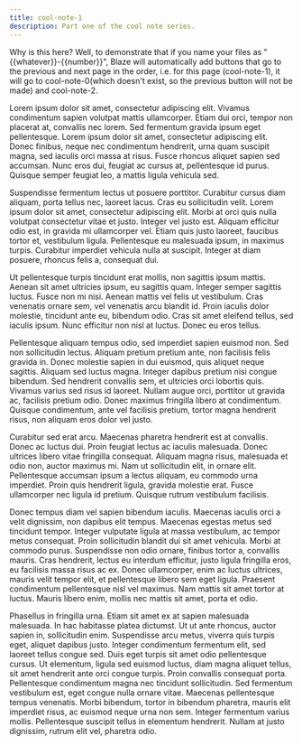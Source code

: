 ```yaml
---
title: cool-note-1
description: Part one of the cool note series.
---
```


Why is this here? Well, to demonstrate that if you name your files as "{{whatever}}-{{number}}", Blaze will automatically add buttons that go to the previous and next page in the order, i.e. for this page (cool-note-1), it will go to cool-note-0(which doesn't exist, so the previous button will not be made) and cool-note-2.

Lorem ipsum dolor sit amet, consectetur adipiscing elit. Vivamus condimentum sapien volutpat mattis ullamcorper. Etiam dui orci, tempor non placerat at, convallis nec lorem. Sed fermentum gravida ipsum eget pellentesque. Lorem ipsum dolor sit amet, consectetur adipiscing elit. Donec finibus, neque nec condimentum hendrerit, urna quam suscipit magna, sed iaculis orci massa at risus. Fusce rhoncus aliquet sapien sed accumsan. Nunc eros dui, feugiat ac cursus at, pellentesque id purus. Quisque semper feugiat leo, a mattis ligula vehicula sed.

Suspendisse fermentum lectus ut posuere porttitor. Curabitur cursus diam aliquam, porta tellus nec, laoreet lacus. Cras eu sollicitudin velit. Lorem ipsum dolor sit amet, consectetur adipiscing elit. Morbi at orci quis nulla volutpat consectetur vitae et justo. Integer vel justo est. Aliquam efficitur odio est, in gravida mi ullamcorper vel. Etiam quis justo laoreet, faucibus tortor et, vestibulum ligula. Pellentesque eu malesuada ipsum, in maximus turpis. Curabitur imperdiet vehicula nulla at suscipit. Integer at diam posuere, rhoncus felis a, consequat dui.

Ut pellentesque turpis tincidunt erat mollis, non sagittis ipsum mattis. Aenean sit amet ultricies ipsum, eu sagittis quam. Integer semper sagittis luctus. Fusce non mi nisi. Aenean mattis vel felis ut vestibulum. Cras venenatis ornare sem, vel venenatis arcu blandit id. Proin iaculis dolor molestie, tincidunt ante eu, bibendum odio. Cras sit amet eleifend tellus, sed iaculis ipsum. Nunc efficitur non nisl at luctus. Donec eu eros tellus.

Pellentesque aliquam tempus odio, sed imperdiet sapien euismod non. Sed non sollicitudin lectus. Aliquam pretium pretium ante, non facilisis felis gravida in. Donec molestie sapien in dui euismod, quis aliquet neque sagittis. Aliquam sed luctus magna. Integer dapibus pretium nisi congue bibendum. Sed hendrerit convallis sem, et ultricies orci lobortis quis. Vivamus varius sed risus id laoreet. Nullam augue orci, porttitor ut gravida ac, facilisis pretium odio. Donec maximus fringilla libero at condimentum. Quisque condimentum, ante vel facilisis pretium, tortor magna hendrerit risus, non aliquam eros dolor vel justo.

Curabitur sed erat arcu. Maecenas pharetra hendrerit est at convallis. Donec ac luctus dui. Proin feugiat lectus ac iaculis malesuada. Donec ultrices libero vitae fringilla consequat. Aliquam magna risus, malesuada et odio non, auctor maximus mi. Nam ut sollicitudin elit, in ornare elit. Pellentesque accumsan ipsum a lectus aliquam, eu commodo urna imperdiet. Proin quis hendrerit ligula, gravida molestie erat. Fusce ullamcorper nec ligula id pretium. Quisque rutrum vestibulum facilisis.

Donec tempus diam vel sapien bibendum iaculis. Maecenas iaculis orci a velit dignissim, non dapibus elit tempus. Maecenas egestas metus sed tincidunt tempor. Integer vulputate ligula at massa vestibulum, ac tempor metus consequat. Proin sollicitudin blandit dui sit amet vehicula. Morbi at commodo purus. Suspendisse non odio ornare, finibus tortor a, convallis mauris. Cras hendrerit, lectus eu interdum efficitur, justo ligula fringilla eros, eu facilisis massa risus ac ex. Donec ullamcorper, enim ac luctus ultrices, mauris velit tempor elit, et pellentesque libero sem eget ligula. Praesent condimentum pellentesque nisl vel maximus. Nam mattis sit amet tortor at luctus. Mauris libero enim, mollis nec mattis sit amet, porta et odio.

Phasellus in fringilla urna. Etiam sit amet ex at sapien malesuada malesuada. In hac habitasse platea dictumst. Ut ut ante rhoncus, auctor sapien in, sollicitudin enim. Suspendisse arcu metus, viverra quis turpis eget, aliquet dapibus justo. Integer condimentum fermentum elit, sed laoreet tellus congue sed. Duis eget turpis sit amet odio pellentesque cursus. Ut elementum, ligula sed euismod luctus, diam magna aliquet tellus, sit amet hendrerit ante orci congue turpis. Proin convallis consequat porta. Pellentesque condimentum magna nec tincidunt sollicitudin. Sed fermentum vestibulum est, eget congue nulla ornare vitae. Maecenas pellentesque tempus venenatis. Morbi bibendum, tortor in bibendum pharetra, mauris elit imperdiet risus, ac euismod neque urna non sem. Integer fermentum varius mollis. Pellentesque suscipit tellus in elementum hendrerit. Nullam at justo dignissim, rutrum elit vel, pharetra odio.

